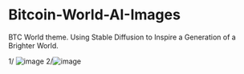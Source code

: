 # Bitcoin-World-AI-Images
BTC World theme. Using Stable Diffusion to Inspire a Generation of a Brighter World. 

1/ ![image](https://user-images.githubusercontent.com/99301796/219769720-fc5db8da-a280-41f6-9a99-eb0eae5ed67d.png)
2/![image](https://user-images.githubusercontent.com/99301796/219769932-6ccb0366-bcc6-4f3f-8ff0-ef6ab9897b8e.png)
